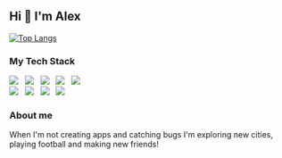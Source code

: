 ## Hi 👋 I'm Alex

[![Top Langs](https://github-readme-stats.vercel.app/api/top-langs/?username=usingbrain&layout=compact)](https://github.com/anuraghazra/github-readme-stats)

### My Tech Stack

<img src="https://img.shields.io/badge/JavaScript%20-%23F7DF1E.svg" />&nbsp;&nbsp;
<img src="https://img.shields.io/badge/TypeScript%20-%233178C6.svg" />&nbsp;&nbsp;
<img src="https://img.shields.io/badge/React%20-%2300D8FF.svg" />&nbsp;&nbsp;
<img src="https://img.shields.io/badge/HTML%20-%23dc4a25.svg" />&nbsp;&nbsp;
<img src="https://img.shields.io/badge/CSS%20-%23244bdd.svg" />&nbsp;&nbsp;
<br />
<img src="https://img.shields.io/badge/Node.js%20-%238bbe3d.svg" />&nbsp;&nbsp;
<img src="https://img.shields.io/badge/Express%20-%23F7DF1E.svg" />&nbsp;&nbsp;
<img src="https://img.shields.io/badge/MongoDB%20-%2348a23b.svg" />&nbsp;&nbsp;
<img src="https://img.shields.io/badge/PostgreSQL%20-%2331648c.svg" />&nbsp;&nbsp;


### About me

When I'm not creating apps and catching bugs I'm exploring new cities, playing football and making new friends!
